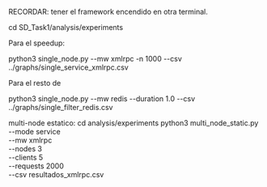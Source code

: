 RECORDAR: tener el framework encendido en otra terminal.

cd SD_Task1/analysis/experiments

Para el speedup:

python3 single_node.py --mw xmlrpc  -n 1000 --csv ../graphs/single_service_xmlrpc.csv

Para el resto de 

python3 single_node.py --mw redis  --duration 1.0 --csv ../graphs/single_filter_redis.csv 

multi-node estatico:
cd analysis/experiments
python3 multi_node_static.py \
  --mode service \
  --mw xmlrpc \
  --nodes 3 \
  --clients 5 \
  --requests 2000 \
  --csv resultados_xmlrpc.csv

